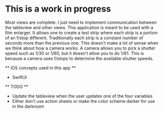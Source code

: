 #  This is a work in progress

Most views are complete.  I just need to implement communication between the tableview and other views. This application is meant to be used with a film enlarger.  It allows one to create a test strip where each strip is a portion of an f/stop different.  Traditionally each strip is a constant number of seconds more than the previous one.  This doesn't make a lot of sense when we think about how a camera works.  A camera allows you to pick a shutter speed such as 1/30 or 1/60, but it doesn't allow you to do 1/61.  This is because a camera uses f/stops to determine the available shutter speeds.

** iOS concepts used in this app **

* SwiftUI

** TODO **

* Update the tableview when the user updates one of the four variables
* Either don't use action sheets or make the color scheme darker for use in the darkroom
